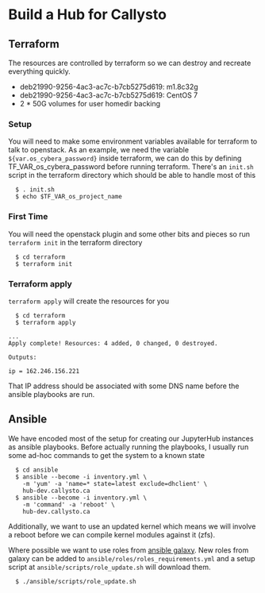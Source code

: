 # Build a Hub for Callysto

## Terraform
The resources are controlled by terraform so we can destroy and recreate
everything quickly.
 
 * deb21990-9256-4ac3-ac7c-b7cb5275d619: m1.8c32g
 * deb21990-9256-4ac3-ac7c-b7cb5275d619: CentOS 7
 * 2 * 50G volumes for user homedir backing

### Setup
You will need to make some environment variables available for terraform to talk
to openstack. As an example, we need the variable `${var.os_cybera_password}`
inside terraform, we can do this by defining TF_VAR_os_cybera_password before
running terraform. There's an `init.sh` script in the terraform directory which
should be able to handle most of this
```
  $ . init.sh
  $ echo $TF_VAR_os_project_name
```


### First Time
You will need the openstack plugin and some other bits and pieces so run
`terraform init` in the terraform directory
```
  $ cd terraform
  $ terraform init
```

### Terraform apply
`terraform apply` will create the resources for you
```
  $ cd terraform
  $ terraform apply

...
Apply complete! Resources: 4 added, 0 changed, 0 destroyed.

Outputs:

ip = 162.246.156.221
```
That IP address should be associated with some DNS name before the ansible
playbooks are run.


## Ansible

We have encoded most of the setup for creating our JupyterHub instances as
ansible playbooks. Before actually running the playbooks, I usually run some
ad-hoc commands to get the system to a known state
```
  $ cd ansible
  $ ansible --become -i inventory.yml \ 
    -m 'yum' -a 'name=* state=latest exclude=dhclient' \
    hub-dev.callysto.ca
  $ ansible --become -i inventory.yml \
    -m 'command' -a 'reboot' \
    hub-dev.callysto.ca
```

Additionally, we want to use an updated kernel which means we will involve a
reboot before we can compile kernel modules against it (zfs).

Where possible we want to use roles from [ansible
galaxy](https://galaxy.ansible.com). New roles from galaxy can be added to
`ansible/roles/roles_requirements.yml` and a setup script at
`ansible/scripts/role_update.sh` will download them.

```
  $ ./ansible/scripts/role_update.sh
```
